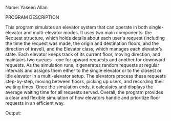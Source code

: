 Name: Yaseen Allan

PROGRAM DESCRIPTION

This program simulates an elevator system that can operate in both single-elevator and multi-elevator modes. It uses two main components: the Request structure, which holds details about each user's request (including the time the request was made, the origin and destination floors, and the direction of travel), and the Elevator class, which manages each elevator’s state. Each elevator keeps track of its current floor, moving direction, and maintains two queues—one for upward requests and another for downward requests. As the simulation runs, it generates random requests at regular intervals and assigns them either to the single elevator or to the closest or idle elevator in a multi-elevator setup. The elevators process these requests step-by-step, moving between floors, picking up users, and recording their waiting times. Once the simulation ends, it calculates and displays the average waiting time for all requests served. Overall, the program provides a clear and flexible simulation of how elevators handle and prioritize floor requests in an efficient way.

Output: 
